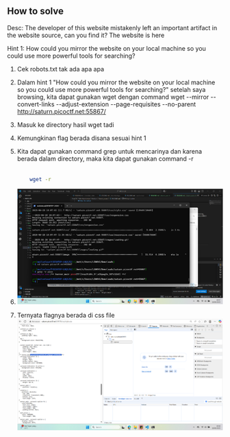 
## How to solve

Desc: The developer of this website mistakenly left an important artifact in the website source, can you find it?
The website is here


Hint 1: How could you mirror the website on your local machine so you could use more powerful tools for searching?

1. Cek robots.txt tak ada apa apa

2. Dalam hint 1 "How could you mirror the website on your local machine so you could use more powerful tools for searching?" setelah saya browsing, kita dapat gunakan wget dengan command wget --mirror --convert-links --adjust-extension --page-requisites --no-parent http://saturn.picoctf.net:55867/

3. Masuk ke directory hasil wget tadi

4. Kemungkinan flag berada disana sesuai hint 1

5. Kita dapat gunakan command grep untuk mencarinya dan karena berada dalam directory, maka kita dapat gunakan command -r

    ``` bash

        wget -r 

    ```

6. ![alt text](image.png)

7. Ternyata flagnya berada di css file ![alt text](image-1.png)



